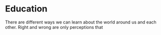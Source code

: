 # Education
There are different ways we can learn about the world around us and each other. 
Right and wrong are only perceptions that 